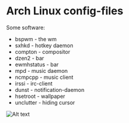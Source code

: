 Arch Linux config-files
=================

Some software:
 * bspwm - the wm
 * sxhkd - hotkey daemon
 * compton - compositor
 * dzen2 - bar
 * ewmhstatus - bar
 * mpd - music daemon
 * ncmpcpp - music client
 * irssi - irc-client
 * dunst - notification-daemon
 * hsetroot - wallpaper
 * unclutter - hiding cursor

![Alt text](https://raw.github.com/lumolk/config/master/screenshot.png "bspwm")
